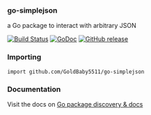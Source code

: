 ### go-simplejson

a Go package to interact with arbitrary JSON

[![Build Status](https://secure.travis-ci.org/bitly/go-simplejson.png?branch=master)](http://travis-ci.org/bitly/go-simplejson) [![GoDoc](https://godoc.org/github.com/bitly/go-simplejson?status.svg)](https://godoc.org/github.com/bitly/go-simplejson) [![GitHub release](https://img.shields.io/github/release/bitly/go-simplejson.svg)](https://github.com/bitly/go-simplejson/releases/latest)


### Importing

    import github.com/GoldBaby5511/go-simplejson

### Documentation

Visit the docs on [Go package discovery & docs](https://pkg.go.dev/github.com/bitly/go-simplejson)
